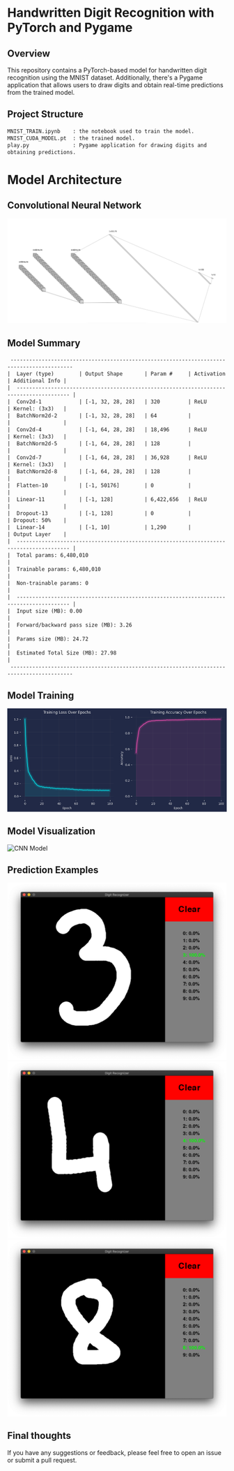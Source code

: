 
# Handwritten Digit Recognition with PyTorch and Pygame


## Overview
This repository contains a PyTorch-based model for handwritten digit recognition using the MNIST dataset. Additionally, there's a Pygame application that allows users to draw digits and obtain real-time predictions from the trained model.

## Project Structure
    MNIST_TRAIN.ipynb    : the notebook used to train the model.
    MNIST_CUDA_MODEL.pt  : the trained model.
    play.py              : Pygame application for drawing digits and obtaining predictions.
# Model Architecture

## Convolutional Neural Network
![CNN Model](Assets/Lenet-Full.jpg)

## Model Summary
```
 ------------------------------------------------------------------------------------------  
|  Layer (type)        | Output Shape       | Param #     | Activation   | Additional Info |
|  --------------------------------------------------------------------------------------- |
|  Conv2d-1            | [-1, 32, 28, 28]   | 320         | ReLU         | Kernel: (3x3)   |
|  BatchNorm2d-2       | [-1, 32, 28, 28]   | 64          |              |                 |
|  Conv2d-4            | [-1, 64, 28, 28]   | 18,496      | ReLU         | Kernel: (3x3)   |
|  BatchNorm2d-5       | [-1, 64, 28, 28]   | 128         |              |                 |
|  Conv2d-7            | [-1, 64, 28, 28]   | 36,928      | ReLU         | Kernel: (3x3)   |
|  BatchNorm2d-8       | [-1, 64, 28, 28]   | 128         |              |                 |
|  Flatten-10          | [-1, 50176]        | 0           |              |                 |
|  Linear-11           | [-1, 128]          | 6,422,656   | ReLU         |                 |
|  Dropout-13          | [-1, 128]          | 0           |              | Dropout: 50%    |
|  Linear-14           | [-1, 10]           | 1,290       |              | Output Layer    |
|  --------------------------------------------------------------------------------------- |
|  Total params: 6,480,010                                                                 |
|  Trainable params: 6,480,010                                                             |
|  Non-trainable params: 0                                                                 |
|  --------------------------------------------------------------------------------------- |
|  Input size (MB): 0.00                                                                   |
|  Forward/backward pass size (MB): 3.26                                                   |
|  Params size (MB): 24.72                                                                 |
|  Estimated Total Size (MB): 27.98                                                        |
 ------------------------------------------------------------------------------------------  
```

## Model Training
![Training_vs_loss_epochs_pink_and_blue](Assets/Training_vs_loss_epochs_pink_and_blue.png)

## Model Visualization

![CNN Model](Assets/TSNE.gif)

## Prediction Examples

![CNN Model](Assets/example_3.png)
![CNN Model](Assets/example_4.png)
![CNN Model](Assets/example_8.png)


## Final thoughts
If you have any suggestions or feedback, please feel free to open an issue or submit a pull request.